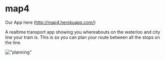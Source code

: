 # map4

Our App here (http://map4.herokuapp.com/)

A realtime transport app showing you whereabouts on the waterloo and city line your train is. This is so you can plan your route between all the stops on the line.

!["planning"](https://cloud.githubusercontent.com/assets/9627463/10635102/3ecdccac-77ee-11e5-8a18-4f71a326709a.jpg)

